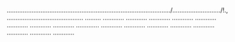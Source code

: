 ............................................................................................/.........................../!.,........................................... .........
............
............
............
............
............
............
............
............
.............
............
............
............
............
............
............
............
............


